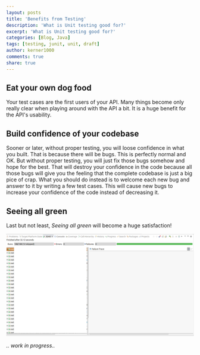 ```yaml
---
layout: posts
title: 'Benefits from Testing'
description: 'What is Unit testing good for?'
excerpt: 'What is Unit testing good for?'
categories: [Blog, Java]
tags: [testing, junit, unit, draft]
author: kerner1000
comments: true
share: true
---
```


## Eat your own dog food
Your test cases are the first users of your API. Many things become only really clear when playing around with the API a bit. It is a huge benefit for the API's usability.
## Build confidence of your codebase
Sooner or later, without proper testing, you will loose confidence in what you built. That is because there will be bugs. This is perfectly normal and OK. But without proper testing, you will just fix those bugs somehow and hope for the best. That will destroy your confidence in the code because all those bugs will give you the feeling that the complete codebase is just a big pice of crap. What you should do instead is to welcome each new bug and answer to it by writing a few test cases. This will cause new bugs to increase your confidence of the code instead of decreasing it.
## Seeing all green
Last but not least, *Seeing all green* will become a huge satisfaction!

  ![all-green](/images/all-green.png)


*.. work in progress..*